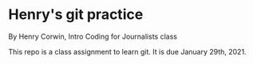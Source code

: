 # Henry's git practice

By Henry Corwin, Intro Coding for Journalists class

This repo is a class assignment to learn git. It is due January 29th, 2021.
